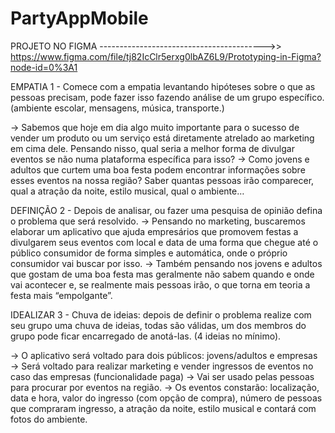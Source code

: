 # PartyAppMobile

PROJETO NO FIGMA ----------------------------------------->> https://www.figma.com/file/tj82IcClr5erxg0lbAZ6L9/Prototyping-in-Figma?node-id=0%3A1

EMPATIA
1 - Comece com a empatia levantando hipóteses sobre o que as pessoas precisam, pode fazer isso fazendo análise de um grupo específico. (ambiente escolar, mensagens, música, transporte.)

→ Sabemos que hoje em dia algo muito importante para o sucesso de vender um produto ou um serviço está diretamente atrelado ao marketing em cima dele. Pensando nisso, qual seria a melhor forma de divulgar eventos se não numa plataforma específica para isso?
→ Como jovens e adultos que curtem uma boa festa podem encontrar informações sobre esses eventos na nossa região? Saber quantas pessoas irão comparecer, qual a atração da noite, estilo musical, qual o ambiente…

DEFINIÇÃO
2 - Depois de analisar, ou fazer uma pesquisa de opinião defina o problema que será resolvido.
→ Pensando no marketing, buscaremos elaborar um aplicativo que ajuda empresários que promovem festas a divulgarem seus eventos com local e data de uma forma que chegue até o público consumidor de forma simples e automática, onde o próprio consumidor vai buscar por isso.
→ Também pensando nos jovens e adultos que gostam de uma boa festa mas geralmente não sabem quando e onde vai acontecer e, se realmente mais pessoas irão, o que torna em teoria a festa mais “empolgante”.

IDEALIZAR
3 - Chuva de ideias: depois de definir o problema realize com seu grupo uma chuva de ideias, todas são válidas, um dos membros do grupo pode ficar encarregado de anotá-las. (4 ideias no mínimo).

→ O aplicativo será voltado para dois públicos: jovens/adultos e empresas
→ Será voltado para realizar marketing e vender ingressos de eventos no caso das empresas (funcionalidade paga)
→ Vai ser usado pelas pessoas para procurar por eventos na região.
→ Os eventos constarão: localização, data e hora, valor do ingresso (com opção de compra), número de pessoas que compraram ingresso, a atração da noite, estilo musical e contará com fotos do ambiente.

